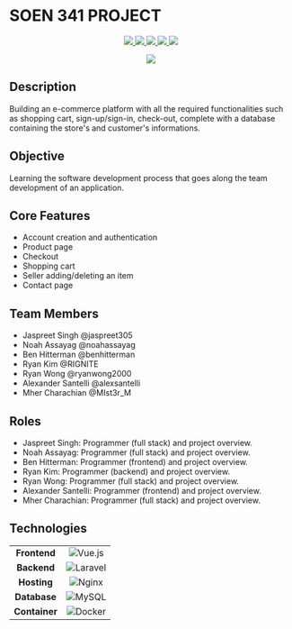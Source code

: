 # SOEN 341 PROJECT

<p align="center">
    <a href="https://github.com/jaspreet305/jeff_bezos_startup-soen341project2022" alt="Branches">
        <img src="https://badgen.net/github/branches/jaspreet305/jeff_bezos_startup-soen341project2022/" />
    </a>
    <a href="https://github.com/jaspreet305/jeff_bezos_startup-soen341project2022/issues" alt="Open Issues">
        <img src="https://img.shields.io/github/issues/jaspreet305/jeff_bezos_startup-soen341project2022" />
    </a>
    <a href="https://github.com/jaspreet305/jeff_bezos_startup-soen341project2022/issues?q=is%3Aissue+is%3Aclosed" alt="Closed Issues">
        <img src="https://img.shields.io/github/issues-closed/jaspreet305/jeff_bezos_startup-soen341project2022" />
    </a>
    <a href="https://github.com/jaspreet305/jeff_bezos_startup-soen341project2022/pulls?q=is%3Aopen+is%3Apr" alt="Open PRs">
        <img src="https://img.shields.io/github/issues-pr/jaspreet305/jeff_bezos_startup-soen341project2022" />
    </a>
    <a href="https://github.com/jaspreet305/jeff_bezos_startup-soen341project2022/pulls?q=is%3Apr+is%3Aclosed" alt="Closed PRs">
        <img src="https://img.shields.io/github/issues-pr-closed/jaspreet305/jeff_bezos_startup-soen341project2022" />
    </a>
</p>
<p align="center">
    <a href="https://github.com/jaspreet305/jeff_bezos_startup-soen341project2022/graphs/contributors" alt="Contributors">
            <img src="https://img.shields.io/github/contributors/jaspreet305/jeff_bezos_startup-soen341project2022" />
    </a>
</p>

## Description
Building an e-commerce platform with all the required functionalities such as shopping cart, sign-up/sign-in, check-out, complete with a database containing the store's and customer's informations.

## Objective

Learning the software development process that goes along the team development of an application.

## Core Features 

- Account creation and authentication 
- Product page
- Checkout 
- Shopping cart
- Seller adding/deleting an item
- Contact page

## Team Members 

- Jaspreet Singh @jaspreet305
- Noah Assayag @noahassayag
- Ben Hitterman @benhitterman
- Ryan Kim @RIGNITE
- Ryan Wong @ryanwong2000
- Alexander Santelli @alexsantelli
- Mher Charachian @MIst3r_M

## Roles 

- Jaspreet Singh: Programmer (full stack) and project overview.
- Noah Assayag: Programmer (full stack) and project overview.
- Ben Hitterman: Programmer (frontend) and project overview.
- Ryan Kim: Programmer (backend) and project overview.
- Ryan Wong: Programmer (full stack) and project overview.
- Alexander Santelli: Programmer (frontend) and project overview.
- Mher Charachian: Programmer (full stack) and project overview.

## Technologies

|               |                                                                                                                   |
| :-----------: | :---------------------------------------------------------------------------------------------------------------: |
| **Frontend**  | ![Vue.js](https://img.shields.io/badge/vuejs-%2335495e.svg?style=for-the-badge&logo=vuedotjs&logoColor=%234FC08D) |
|  **Backend**  |  ![Laravel](https://img.shields.io/badge/laravel-%23FF2D20.svg?style=for-the-badge&logo=laravel&logoColor=white)  |
|  **Hosting**  |     ![Nginx](https://img.shields.io/badge/nginx-%23009639.svg?style=for-the-badge&logo=nginx&logoColor=white)     |
| **Database**  |      ![MySQL](https://img.shields.io/badge/mysql-%2300f.svg?style=for-the-badge&logo=mysql&logoColor=white)       |
| **Container** |   ![Docker](https://img.shields.io/badge/docker-%230db7ed.svg?style=for-the-badge&logo=docker&logoColor=white)    |



